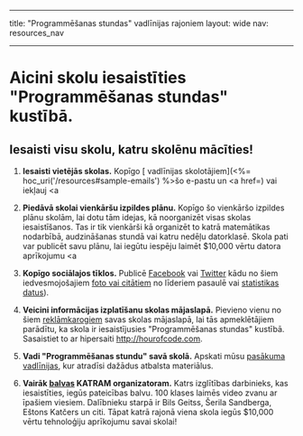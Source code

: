 * * *

title: "Programmēšanas stundas" vadlīnijas rajoniem layout: wide nav: resources_nav

* * *

# Aicini skolu iesaistīties "Programmēšanas stundas" kustībā.

## Iesaisti visu skolu, katru skolēnu mācīties!

  1. **Iesaisti vietējās skolas.** Kopīgo [ vadlīnijas skolotājiem](<%= hoc_uri('/resources#sample-emails') %>šo e-pastu</a> un <a href=) vai iekļauj <a

  2. **Piedāvā skolai vienkāršu izpildes plānu.** Kopīgo šo vienkāršo izpildes plānu skolām, lai dotu tām idejas, kā noorganizēt visas skolas iesaistīšanos. Tas ir tik vienkārši kā organizēt to katrā matemātikas nodarbībā, audzināšanas stundā vai katru nedēļu datorklasē. Skola pati var publicēt savu plānu, lai iegūtu iespēju laimēt $10,000 vērtu datora aprīkojumu <a

  3. **Kopīgo sociālajos tīklos.** Publicē [Facebook](https://www.facebook.com/sharer/sharer.php?u=http%3A%2F%2Fhourofcode.com%2Fus) vai [Twitter](https://twitter.com/intent/tweet?url=http%3A%2F%2Fhourofcode.com&text=I%27m%20participating%20in%20this%20year%27s%20%23HourOfCode%2C%20are%20you%3F%20%40codeorg&original_referer=https%3A%2F%2Fwww.google.com%2Furl%3Fq%3Dhttps%253A%252F%252Ftwitter.com%252Fshare%253Fhashtags%253D%2526amp%253Brelated%253Dcodeorg%2526amp%253Btext%253DI%252527m%252Bparticipating%252Bin%252Bthis%252Byear%252527s%252B%252523HourOfCode%25252C%252Bare%252Byou%25253F%252B%252540codeorg%2526amp%253Burl%253Dhttp%25253A%25252F%25252Fhourofcode.com%26sa%3DD%26sntz%3D1%26usg%3DAFQjCNE1GLTUbKZfMlEh9Aj5w0iswz6PYQ&related=codeorg&hashtags=) kādu no šiem iedvesmojošajiem [foto vai citātiem](<%= hoc_uri('/resources#social') %>) no līderiem pasaulē vai [statistikas datus](<%= hoc_uri('/resources/stats') %>)).

  4. **Veicini informācijas izplatīšanu skolas mājaslapā.** Pievieno vienu no šiem [reklāmkarogiem](<%= hoc_uri('/resources#banners') %>) savas skolas mājaslapā, lai tās apmeklētājiem parādītu, ka skola ir iesaistījusies "Programmēšanas stundas" kustībā. Sasaistiet to ar hipersaiti <http://hourofcode.com>.

  5. **Vadi "Programmēšanas stundu" savā skolā.** Apskati mūsu [pasākuma vadlīnijas](<%= hoc_uri('/resources/how-to-events') %>), kur atradīsi dažādus atbalsta materiālus.

  6. **Vairāk [balvas](<%= hoc_uri('/prizes') %>) KATRAM organizatoram.** Katrs izglītības darbinieks, kas iesaistīties, iegūs pateicības balvu. 100 klases laimēs video zvanu ar īpašiem viesiem. Dalībnieku starpā ir Bils Geitss, Šerila Sandberga, Eštons Katčers un citi. Tāpat katrā rajonā viena skola iegūs $10,000 vērtu tehnoloģiju aprīkojumu savai skolai!